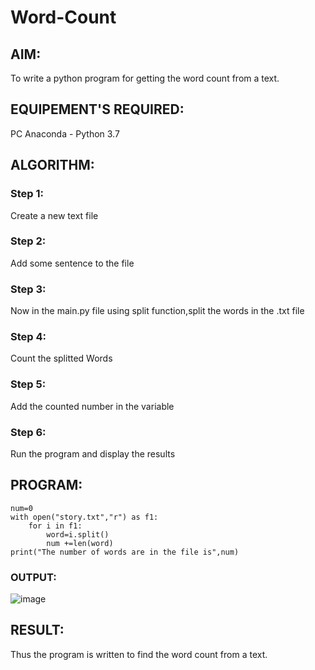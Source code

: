 # Word-Count
## AIM:
To write a python program for getting the word count from a text.
## EQUIPEMENT'S REQUIRED: 
PC
Anaconda - Python 3.7
## ALGORITHM: 
### Step 1:
Create a new text file
### Step 2:
Add some sentence to the file 
### Step 3:
Now in the main.py file using split function,split the words in the .txt file
### Step 4:
Count the splitted Words
### Step 5: 
Add the counted number in the variable
### Step 6: 
Run the program and display the results
## PROGRAM:
```
num=0
with open("story.txt","r") as f1:
    for i in f1:
        word=i.split()
        num +=len(word)
print("The number of words are in the file is",num)
```
### OUTPUT:

![image](https://github.com/user-attachments/assets/1b679aaf-602e-44d5-bf19-f7c3f2893f6f)

## RESULT:
Thus the program is written to find the word count from a text.
